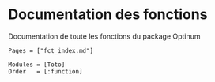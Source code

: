 # Documentation des fonctions

Documentation de toute les fonctions du package Optinum

```@index
Pages = ["fct_index.md"]
```

```@autodocs
Modules = [Toto]
Order   = [:function]
```